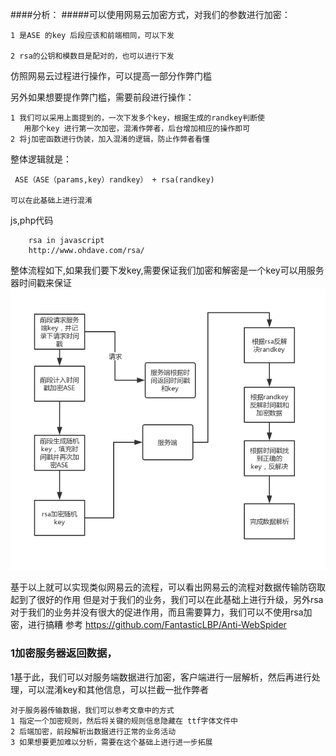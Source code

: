 ####分析：
#####可以使用网易云加密方式，对我们的参数进行加密：

    1 是ASE 的key 后段应该和前端相同，可以下发

    2 rsa的公钥和模数目是配对的，也可以进行下发



仿照网易云过程进行操作，可以提高一部分作弊门槛

另外如果想要提作弊门槛，需要前段进行操作：

    1 我们可以采用上面提到的，一次下发多个key，根据生成的randkey判断使
       用那个key 进行第一次加密，混淆作弊者，后台增加相应的操作即可
    2 将j加密函数进行伪装，加入混淆的逻辑，防止作弊者看懂

 整体逻辑就是：

     ASE（ASE（params,key）randkey） + rsa(randkey)

    可以在此基础上进行混淆
js,php代码
    
        rsa in javascript
        http://www.ohdave.com/rsa/
整体流程如下,如果我们要下发key,需要保证我们加密和解密是一个key可以用服务器时间戳来保证
![PNG](../images/process.png)


基于以上就可以实现类似网易云的流程，可以看出网易云的流程对数据传输防窃取起到了很好的作用
但是对于我们的业务，我们可以在此基础上进行升级，另外rsa对于我们的业务并没有很大的促进作用，而且需要算力，我们可以不使用rsa加密，进行搞糟
    参考 https://github.com/FantasticLBP/Anti-WebSpider 
### 1加密服务器返回数据，
 1基于此，我们可以对服务端数据进行加密，客户端进行一层解析，然后再进行处理，可以混淆key和其他信息，可以拦截一批作弊者
 
    对于服务器传输数据，我们可以参考文章中的方式 
    1 指定一个加密规则，然后将关键的规则信息隐藏在 ttf字体文件中
    2 后端加密，前段解析出数据进行正常的业务活动
    3 如果想要更加难以分析，需要在这个基础上进行进一步拓展




